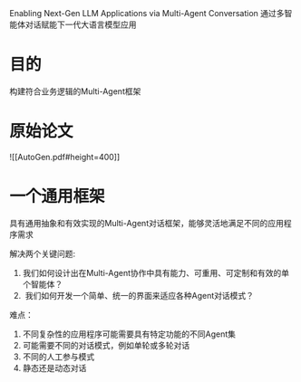 Enabling Next-Gen LLM Applications via Multi-Agent Conversation
通过多智能体对话赋能下一代大语言模型应用

# 目的
构建符合业务逻辑的Multi-Agent框架

# 原始论文
![[AutoGen.pdf#height=400]]

# 一个通用框架
具有通用抽象和有效实现的Multi-Agent对话框架，能够灵活地满足不同的应用程序需求

解决两个关键问题:
1. 我们如何设计出在Multi-Agent协作中具有能力、可重用、可定制和有效的单个智能体？
2.  我们如何开发一个简单、统一的界面来适应各种Agent对话模式？

难点：
1. 不同复杂性的应用程序可能需要具有特定功能的不同Agent集
2. 可能需要不同的对话模式，例如单轮或多轮对话
3. 不同的人工参与模式
4. 静态还是动态对话